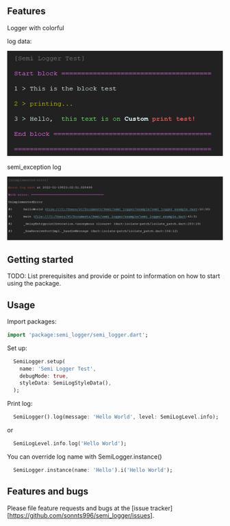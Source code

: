 ## Features

Logger with colorful

log data:

![block](https://raw.githubusercontent.com/sonnts996/assets/main/semi_logger/semi_logger_block.png)

semi_exception log

![semi_exception](https://raw.githubusercontent.com/sonnts996/assets/main/semi_logger/semi_logger_error.png)

## Getting started

TODO: List prerequisites and provide or point to information on how to
start using the package.

## Usage

Import packages:

```dart
import 'package:semi_logger/semi_logger.dart';
```

Set up:
```dart
  SemiLogger.setup(
    name: 'Semi Logger Test',
    debugMode: true,
    styleData: SemiLogStyleData(),
  );
```

Print log:
```dart
  SemiLogger().log(message: 'Hello World', level: SemiLogLevel.info);
```

or
```dart
  SemiLogLevel.info.log('Hello World');
```

You can override log name with SemiLogger.instance()
```dart
  SemiLogger.instance(name: 'Hello').i('Hello World');
```

## Features and bugs

Please file feature requests and bugs at the [issue tracker][https://github.com/sonnts996/semi_logger/issues].


